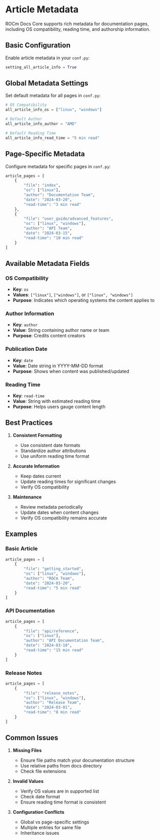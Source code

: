 # Article Metadata

ROCm Docs Core supports rich metadata for documentation pages, including OS compatibility, reading time, and authorship information.

## Basic Configuration

Enable article metadata in your `conf.py`:

```python
setting_all_article_info = True
```

## Global Metadata Settings

Set default metadata for all pages in `conf.py`:

```python
# OS Compatibility
all_article_info_os = ["linux", "windows"]

# Default Author
all_article_info_author = "AMD"

# Default Reading Time
all_article_info_read_time = "5 min read"
```

## Page-Specific Metadata

Configure metadata for specific pages in `conf.py`:

```python
article_pages = [
    {
        "file": "index",
        "os": ["linux"],
        "author": "Documentation Team",
        "date": "2024-03-20",
        "read-time": "3 min read"
    },
    {
        "file": "user_guide/advanced_features",
        "os": ["linux", "windows"],
        "author": "API Team",
        "date": "2024-03-15",
        "read-time": "10 min read"
    }
]
```

## Available Metadata Fields

### OS Compatibility
- **Key**: `os`
- **Values**: `["linux"]`, `["windows"]`, or `["linux", "windows"]`
- **Purpose**: Indicates which operating systems the content applies to

### Author Information
- **Key**: `author`
- **Value**: String containing author name or team
- **Purpose**: Credits content creators

### Publication Date
- **Key**: `date`
- **Value**: Date string in YYYY-MM-DD format
- **Purpose**: Shows when content was published/updated

### Reading Time
- **Key**: `read-time`
- **Value**: String with estimated reading time
- **Purpose**: Helps users gauge content length

## Best Practices

1. **Consistent Formatting**
   - Use consistent date formats
   - Standardize author attributions
   - Use uniform reading time format

2. **Accurate Information**
   - Keep dates current
   - Update reading times for significant changes
   - Verify OS compatibility

3. **Maintenance**
   - Review metadata periodically
   - Update dates when content changes
   - Verify OS compatibility remains accurate

## Examples

### Basic Article

```python
article_pages = [
    {
        "file": "getting_started",
        "os": ["linux", "windows"],
        "author": "ROCm Team",
        "date": "2024-03-20",
        "read-time": "5 min read"
    }
]
```

### API Documentation

```python
article_pages = [
    {
        "file": "api/reference",
        "os": ["linux"],
        "author": "API Documentation Team",
        "date": "2024-03-18",
        "read-time": "15 min read"
    }
]
```

### Release Notes

```python
article_pages = [
    {
        "file": "release_notes",
        "os": ["linux", "windows"],
        "author": "Release Team",
        "date": "2024-03-01",
        "read-time": "8 min read"
    }
]
```

## Common Issues

1. **Missing Files**
   - Ensure file paths match your documentation structure
   - Use relative paths from docs directory
   - Check file extensions

2. **Invalid Values**
   - Verify OS values are in supported list
   - Check date format
   - Ensure reading time format is consistent

3. **Configuration Conflicts**
   - Global vs page-specific settings
   - Multiple entries for same file
   - Inheritance issues
